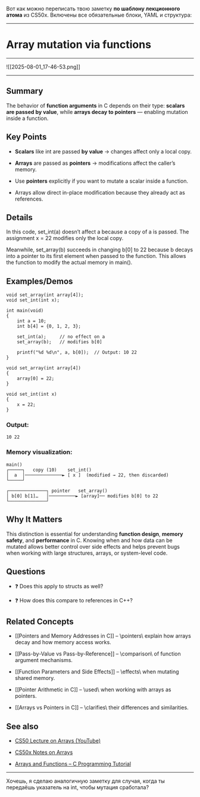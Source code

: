 Вот как можно переписать твою заметку **по шаблону лекционного атома** из CS50x. Включены все обязательные блоки, YAML и структура:

---

# **Array mutation via functions**

  




---

![[2025-08-01_17-46-53.png]]

---

## **Summary**

  

The behavior of **function arguments** in C depends on their type: **scalars are passed by value**, while **arrays decay to pointers** — enabling mutation inside a function.

  

## **Key Points**

- **Scalars** like int are passed **by value** → changes affect only a local copy.
    
- **Arrays** are passed as **pointers** → modifications affect the caller’s memory.
    
- Use **pointers** explicitly if you want to mutate a scalar inside a function.
    
- Arrays allow direct in-place modification because they already act as references.
    

  

## **Details**

  

In this code, set_int(a) doesn’t affect a because a copy of a is passed. The assignment x = 22 modifies only the local copy.

  

Meanwhile, set_array(b) succeeds in changing b[0] to 22 because b decays into a pointer to its first element when passed to the function. This allows the function to modify the actual memory in main().

  

## **Examples/Demos**

```
void set_array(int array[4]);
void set_int(int x);

int main(void)
{
    int a = 10;
    int b[4] = {0, 1, 2, 3};

    set_int(a);     // no effect on a
    set_array(b);   // modifies b[0]

    printf("%d %d\n", a, b[0]);  // Output: 10 22
}

void set_array(int array[4])
{
    array[0] = 22;
}

void set_int(int x)
{
    x = 22;
}
```

### **Output:**

```
10 22
```

### **Memory visualization:**

```
main()
┌─────┐   copy (10)    set_int()
│  a  │──────────────► [ x ]  (modified → 22, then discarded)
└─────┘

┌──────────────┐ pointer   set_array()
│ b[0] b[1]…   │──────────► [array]── modifies b[0] to 22
└──────────────┘
```

## **Why It Matters**

  

This distinction is essential for understanding **function design**, **memory safety**, and **performance** in C. Knowing when and how data can be mutated allows better control over side effects and helps prevent bugs when working with large structures, arrays, or system-level code.

  

## **Questions**

- ❓ Does this apply to structs as well?
    
- ❓ How does this compare to references in C++?
    

  

## **Related Concepts**

- [[Pointers and Memory Addresses in C]] – \pointers\ explain how arrays decay and how memory access works.
    
- [[Pass-by-Value vs Pass-by-Reference]] – \comparison\ of function argument mechanisms.
    
- [[Function Parameters and Side Effects]] – \effects\ when mutating shared memory.
    
- [[Pointer Arithmetic in C]] – \used\ when working with arrays as pointers.
    
- [[Arrays vs Pointers in C]] – \clarifies\ their differences and similarities.
    

  

## **See also**

- [CS50 Lecture on Arrays (YouTube)](https://youtu.be/6kQTKD3CjZ8?si=2ntoGD6cs8M6bZ5y)
    
- [CS50x Notes on Arrays](https://cs50.harvard.edu/x/2023/notes/2/)
    
- [Arrays and Functions – C Programming Tutorial](https://www.learn-c.org/en/Arrays)
    

---

Хочешь, я сделаю аналогичную заметку для случая, когда ты передаёшь указатель на int, чтобы мутация сработала?